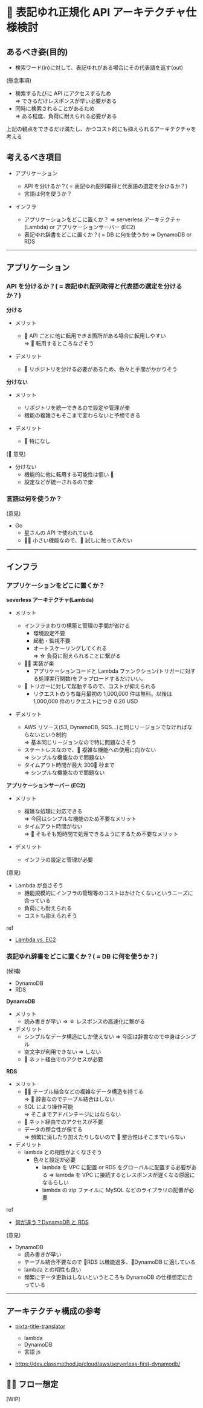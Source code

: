 #  表記ゆれ正規化 API アーキテクチャ仕様検討

## あるべき姿(目的)

- 検索ワード(in)に対して、表記ゆれがある場合にその代表語を返す(out)

(懸念事項)

- 検索するたびに API にアクセスするため  
  => できるだけレスポンスが早い必要がある
- 同時に検索されることがあるため  
  => ある程度、負荷に耐えられる必要がある

上記の観点をできるだけ満たし、かつコスト的にも抑えられるアーキテクチャを考える

## 考えるべき項目

- アプリケーション

  - API を分けるか？( = 表記ゆれ配列取得と代表語の選定を分けるか？)
  - 言語は何を使うか？

- インフラ
  - アプリケーションをどこに置くか？
    => serverless アーキテクチャ (Lambda) or アプリケーションサーバー (EC2)
  - 表記ゆれ辞書をどこに置くか？( = DB に何を使うか)
    => DynamoDB or RDS

---

## アプリケーション

### API を分けるか？( = 表記ゆれ配列取得と代表語の選定を分けるか？)

**分ける**

- メリット

  -  API ごとに他に転用できる箇所がある場合に転用しやすい  
    =>  転用するところなさそう

- デメリット
  -  リポジトリを分ける必要があるため、色々と手間がかかりそう

**分けない**

- メリット

  - リポジトリを統一できるので設定や管理が楽
  - 機能の複雑さもそこまで変わらないと予想できる

- デメリット
  -  特になし

( 意見)

- 分けない
  - 機能的に他に転用する可能性は低い 
  - 設定などが統一されるので楽

### 言語は何を使うか？

(意見)

- Go
  - 星さんの API で使われている
  -  小さい機能なので、 試しに触ってみたい

---

## インフラ

### アプリケーションをどこに置くか？

**severless アーキテクチャ(Lambda)**

- メリット

  - インフラまわりの構築と管理の手間が省ける
    - 環境設定不要
    - 起動・監視不要
    - オートスケーリングしてくれる  
      => ☆ 負荷に耐えられることに繋がる
  -  実装が楽
    - アプリケーションコードと Lambda ファンクション(トリガーに対する処理実行関数)をアップロードするだけいい。
  -  トリガーに対して起動するので、コストが抑えられる
    - リクエストのうち毎月最初の 1,000,000 件は無料。以後は 1,000,000 件のリクエストにつき 0.20 USD

- デメリット
  - AWS リソース(S3, DynamoDB, SQS...)と同じリージョンでなければならないという制約  
    => 基本同じリージョンなので特に問題なさそう
  - ステートレスなので、 複雑な機能への使用に向かない  
    => シンプルな機能なので問題ない
  - タイムアウト時間が最大 300 秒まで  
    => シンプルな機能なので問題ない

**アプリケーションサーバー (EC2)**

- メリット

  - 複雑な処理に対応できる  
    => 今回はシンプルな機能のため不要なメリット
  - タイムアウト時間がない  
    =>  そもそも短時間で処理できるようにするため不要なメリット

- デメリット

  - インフラの設定と管理が必要

(意見)

- Lambda が良さそう
  - 機能規模的にインフラの管理等のコストはかけたくないというニーズに合っている
  - 負荷にも耐えられる
  - コストも抑えられそう

ref

- [Lambda vs. EC2](https://dzone.com/articles/the-rise-of-lambda)

### 表記ゆれ辞書をどこに置くか？( = DB に何を使うか？)

(候補)

- DynamoDB
- RDS

**DynamoDB**

- メリット
  - 読み書きが早い
    => ☆ レスポンスの高速化に繋がる
- デメリット
  - シンプルなデータ構造にしか使えない
    => 今回は辞書なので中身はシンプル
  - 空文字が利用できない
    => しない
  -  ネット経由でのアクセスが必要

**RDS**

- メリット
  -  テーブル結合などの複雑なデータ構造を持てる  
    =>  辞書なのでテーブル結合はしない
  - SQL により操作可能  
    => そこまでアドバンテージにはならない
  -  ネット経由でのアクセスが不要
  - データの整合性が保てる  
    => 頻繁に消したり加えたりしないので  整合性はそこまでいらない
- デメリット
  - lambda との相性がよくなさそう
    - 色々と設定が必要
      - lambda を VPC に配置 or RDS をグローバルに配置する必要がある
        => lambda を VPC に接続するとレスポンスが遅くなる原因になるらしい
      - lambda の zip ファイルに MySQL などのライブラリの配置が必要

ref

- [何が違う？DynamoDB と RDS](http://blog.serverworks.co.jp/tech/2017/04/12/what_is_different_dynamodb_and_rds/)

(意見)

- DynamoDB
  - 読み書きが早い
  - テーブル結合不要なので RDS は機能過多、DynamoDB に適している
  - lambda との相性も良い
  - 頻繁にデータ更新はしないというところも DynamoDB の仕様想定に合っている

---

## アーキテクチャ構成の参考

- [pixta-title-translator](https://github.com/pixta-dev/pixta-title-translator)

  - lambda
  - DynamoDB
  - 言語 js

- https://dev.classmethod.jp/cloud/aws/serverless-first-dynamodb/

##  フロー想定

[WIP]
